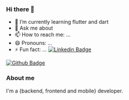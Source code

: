 ### Hi there 👋

- 🌱 I’m currently learning flutter and dart
- 💬 Ask me about 
- 📫 How to reach me: ...
- 😄 Pronouns: ...
- ⚡ Fun fact: ...
[![Linkedin Badge](https://img.shields.io/badge/-LinkedIn-blue?style=flat-square&logo=Linkedin&logoColor=white&link=https://www.linkedin.com/in/brunovargasdelima/)](https://www.linkedin.com/in/brunovargasdelima/)



[![Github Badge](https://img.shields.io/badge/-Github-000?style=flat-square&logo=Github&logoColor=white&link=https://github.com/BrunoLimaDevelopments)](https://github.com/BrunoLimaDevelopments)


### About me
I'm a {backend, frontend and mobile} developer.
